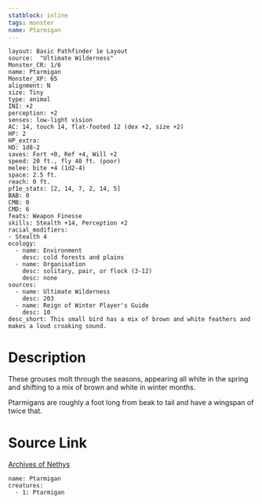 ```yaml
---
statblock: inline
tags: monster
name: Ptarmigan
---
```

```statblock
layout: Basic Pathfinder 1e Layout
source:  "Ultimate Wilderness"
Monster_CR: 1/6
name: Ptarmigan
Monster_XP: 65
alignment: N
size: Tiny
type: animal
INI: +2
perception: +2
senses: low-light vision
AC: 14, touch 14, flat-footed 12 (dex +2, size +2)
HP: 2
HP_extra: 
HD: 1d8-2
saves: Fort +0, Ref +4, Will +2
speed: 20 ft., fly 40 ft. (poor)
melee: bite +4 (1d2-4)
space: 2.5 ft.
reach: 0 ft.
pf1e_stats: [2, 14, 7, 2, 14, 5]
BAB: 0
CMB: 0
CMD: 6
feats: Weapon Finesse
skills: Stealth +14, Perception +2
racial_modifiers:
- Stealth 4
ecology:
  - name: Environment
    desc: cold forests and plains
  - name: Organisation
    desc: solitary, pair, or flock (3-12)
    desc: none
sources:
  - name: Ultimate Wilderness
    desc: 203
  - name: Reign of Winter Player's Guide
    desc: 10
desc_short: This small bird has a mix of brown and white feathers and makes a loud croaking sound.
```
# Description
These grouses molt through the seasons, appearing all white in the spring and shifting to a mix of brown and white in winter months.

 Ptarmigans are roughly a foot long from beak to tail and have a wingspan of twice that.
# Source Link
[Archives of Nethys](https://aonprd.com/MonsterDisplay.aspx?ItemName=Ptarmigan)
```encounter-table
name: Ptarmigan
creatures:
  - 1: Ptarmigan
```
